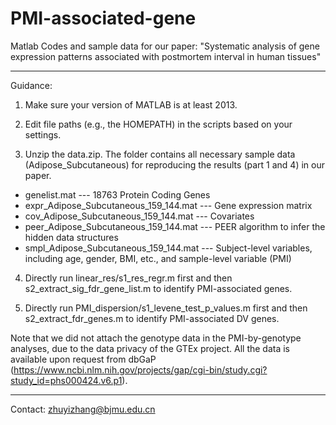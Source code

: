 # PMI-associated-gene  

Matlab Codes and sample data for our paper: "Systematic analysis of gene expression patterns associated with postmortem interval in human tissues"  

-----------------------------------
Guidance:

1. Make sure your version of MATLAB is at least 2013.  

2. Edit file paths (e.g., the HOMEPATH) in the scripts based on your settings.  

3. Unzip the data.zip. The folder contains all necessary sample data (Adipose_Subcutaneous) for reproducing the results (part 1 and 4) in our paper.  

- genelist.mat --- 18763 Protein Coding Genes
- expr_Adipose_Subcutaneous_159_144.mat --- Gene expression matrix
- cov_Adipose_Subcutaneous_159_144.mat --- Covariates
- peer_Adipose_Subcutaneous_159_144.mat --- PEER algorithm to infer the hidden data structures
- smpl_Adipose_Subcutaneous_159_144.mat --- Subject-level variables, including age, gender, BMI, etc., and sample-level variable (PMI)

4. Directly run linear_res/s1_res_regr.m first and then s2_extract_sig_fdr_gene_list.m to identify PMI-associated genes.

5. Directly run PMI_dispersion/s1_levene_test_p_values.m first and then s2_extract_fdr_genes.m to identify PMI-associated DV genes.


Note that we did not attach the genotype data in the PMI-by-genotype analyses, due to the data privacy of the GTEx project. All the data is available upon request from dbGaP (https://www.ncbi.nlm.nih.gov/projects/gap/cgi-bin/study.cgi?study_id=phs000424.v6.p1).

-----------------------------------
Contact: zhuyizhang@bjmu.edu.cn  


